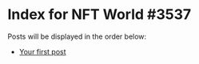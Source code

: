 # Index for NFT World #3537
Posts will be displayed in the order below:

- [Your first post](./001-first.md)


